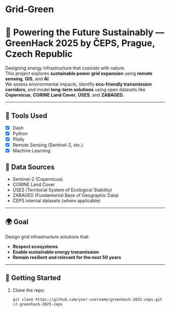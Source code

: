 # Grid-Green
# 🌿 Powering the Future Sustainably — GreenHack 2025 by ČEPS, Prague, Czech Republic

Designing energy infrastructure that coexists with nature.  
This project explores **sustainable power grid expansion** using **remote sensing**, **GIS**, and **AI**.  
We assess environmental impacts, identify **eco-friendly transmission corridors**, and model **long-term solutions** using open datasets like **Copernicus**, **CORINE Land Cover**, **ÚSES**, and **ZABAGED**.

---

## 🔧 Tools Used
- [x] Dash  
- [x] Python  
- [x] Plotly  
- [x] Remote Sensing (Sentinel-2, etc.)  
- [x] Machine Learning  

## 📡 Data Sources
- Sentinel-2 (Copernicus)
- CORINE Land Cover
- ÚSES (Territorial System of Ecological Stability)
- ZABAGED (Fundamental Base of Geographic Data)
- ČEPS internal datasets (where applicable)

---

## 🌍 Goal

Design grid infrastructure solutions that:
- **Respect ecosystems**
- **Enable sustainable energy transmission**
- **Remain resilient and relevant for the next 50 years**

---

## 🚀 Getting Started

1. Clone the repo:
   ```bash
   git clone https://github.com/your-username/greenhack-2025-ceps.git
   cd greenhack-2025-ceps
